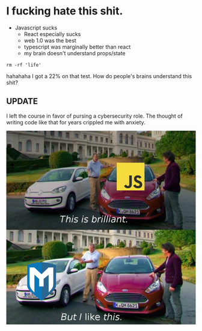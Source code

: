 # I fucking hate this shit.

* Javascript sucks
	* React especially sucks
	* web 1.0 was the best
	* typescript was marginally better than react
	* my brain doesn't understand props/state

```
rm -rf 'life'
```

hahahaha I got a 22% on that test. How do people's brains understand this shit? 

## UPDATE

I left the course in favor of pursing a cybersecurity role. The thought of writing code like that for years crippled me with anxiety.

![I like this meme](https://raw.githubusercontent.com/solve2112/EH/main/webdev/3nm44.jpg)
